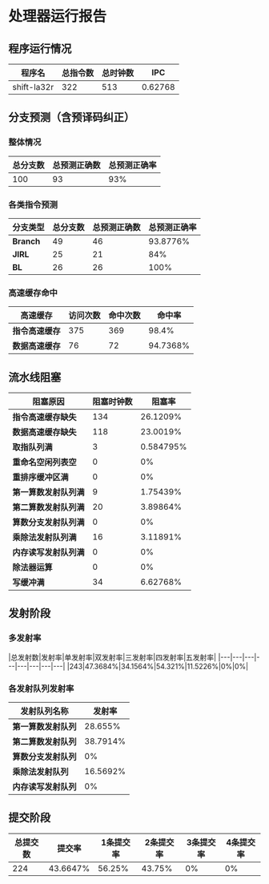 # 处理器运行报告
## 程序运行情况
|程序名|总指令数|总时钟数|IPC|
|---|---|---|---|
|shift-la32r|322|513|0.62768|

## 分支预测（含预译码纠正）
### 整体情况
|总分支数|总预测正确数|总预测正确率|
|---|---|---|
|100|93|93%|

### 各类指令预测
|分支类型|总分支数|总预测正确数|总预测正确率|
|---|---|---|---|
|**Branch**| 49 | 46 | 93.8776%|
|**JIRL**| 25 | 21 | 84%|
|**BL**| 26 | 26 | 100%|

### 高速缓存命中
|高速缓存|访问次数|命中次数|命中率|
|---|---|---|---|
|**指令高速缓存**| 375 | 369 | 98.4%|
|**数据高速缓存**| 76 | 72 | 94.7368%|
## 流水线阻塞
|阻塞原因|阻塞时钟数|阻塞率|
|---|---|---|
|**指令高速缓存缺失**| 134 | 26.1209%|
|**数据高速缓存缺失**| 118 | 23.0019%|
|**取指队列满**| 3 | 0.584795%|
|**重命名空闲列表空**|0 | 0%|
|**重排序缓冲区满**|0 | 0%|
|**第一算数发射队列满**|9 | 1.75439%|
|**第二算数发射队列满**|20 | 3.89864%|
|**算数分支发射队列满**|0 | 0%|
|**乘除法发射队列满**|16 | 3.11891%|
|**内存读写发射队列满**|0 | 0%|
|**除法器运算**|0 | 0%|
|**写缓冲满**|34 | 6.62768%|

## 发射阶段
### 多发射率
|总发射数|发射率|单发射率|双发射率|三发射率|四发射率|五发射率|
|---|---|---|---|---|---|---|---|
|243|47.3684%|34.1564%|54.321%|11.5226%|0%|0%|

### 各发射队列发射率
|发射队列名称|发射率|
|---|---|
|**第一算数发射队列**|28.655%|
|**第二算数发射队列**|38.7914%|
|**算数分支发射队列**|0%|
|**乘除法发射队列**|16.5692%|
|**内存读写发射队列**|0%|

## 提交阶段
|总提交数|提交率|1条提交率|2条提交率|3条提交率|4条提交率|
|---|---|---|---|---|---|
|224|43.6647%|56.25%|43.75%|0%|0%|
